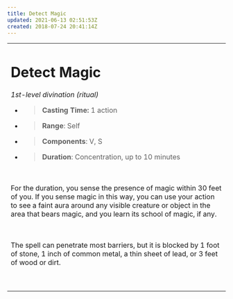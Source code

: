 ```yaml
---
title: Detect Magic
updated: 2021-06-13 02:51:53Z
created: 2018-07-24 20:41:14Z
---
```


<table><tbody><tr class="odd"><td><h1 id="detect-magic"><strong>Detect Magic</strong></h1><p><em>1st-level divination (ritual)</em></p><ul><li><blockquote><p><strong>Casting Time:</strong> 1 action</p></blockquote></li><li><blockquote><p><strong>Range</strong>: Self</p></blockquote></li><li><blockquote><p><strong>Components</strong>: V, S</p></blockquote></li><li><blockquote><p><strong>Duration</strong>: Concentration, up to 10 minutes</p></blockquote></li></ul><p> </p><p>For the duration, you sense the presence of magic within 30 feet of you. If you sense magic in this way, you can use your action to see a faint aura around any visible creature or object in the area that bears magic, and you learn its school of magic, if any.</p><p> </p><p>The spell can penetrate most barriers, but it is blocked by 1 foot of stone, 1 inch of common metal, a thin sheet of lead, or 3 feet of wood or dirt.</p><p> </p></td></tr></tbody></table>